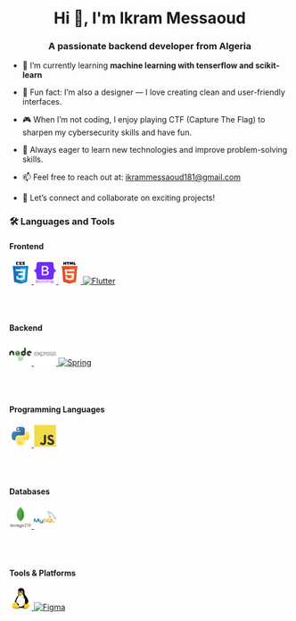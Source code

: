 <h1 align="center">Hi 👋, I'm Ikram Messaoud</h1>
<h3 align="center">A passionate backend developer from Algeria</h3>

- 🌱 I’m currently learning **machine learning with tenserflow and scikit-learn**

- 🎨 Fun fact: I’m also a designer — I love creating clean and user-friendly interfaces.

- 🎮 When I’m not coding, I enjoy playing CTF (Capture The Flag) to sharpen my cybersecurity skills and have fun.

- 🚀 Always eager to learn new technologies and improve problem-solving skills.

- 📫 Feel free to reach out at:  ikrammessaoud181@gmail.com

- 🔗 Let’s connect and collaborate on exciting projects!

### 🛠️ Languages and Tools

<div align="left">

#### Frontend
<a href="https://www.w3schools.com/css/" target="_blank" rel="noopener" title="CSS3">
  <img src="https://raw.githubusercontent.com/devicons/devicon/master/icons/css3/css3-original-wordmark.svg" alt="CSS3" width="40" height="40" />
</a>
<a href="https://getbootstrap.com" target="_blank" rel="noopener" title="Bootstrap">
  <img src="https://raw.githubusercontent.com/devicons/devicon/master/icons/bootstrap/bootstrap-plain-wordmark.svg" alt="Bootstrap" width="40" height="40" />
</a>
<a href="https://www.w3.org/html/" target="_blank" rel="noopener" title="HTML5">
  <img src="https://raw.githubusercontent.com/devicons/devicon/master/icons/html5/html5-original-wordmark.svg" alt="HTML5" width="40" height="40" />
</a>
<a href="https://flutter.dev" target="_blank" rel="noopener" title="Flutter">
  <img src="https://www.vectorlogo.zone/logos/flutterio/flutterio-icon.svg" alt="Flutter" width="40" height="40" />
</a>

<br/><br/>

#### Backend
<a href="https://nodejs.org" target="_blank" rel="noopener" title="Node.js">
  <img src="https://raw.githubusercontent.com/devicons/devicon/master/icons/nodejs/nodejs-original-wordmark.svg" alt="Node.js" width="40" height="40" />
</a>
<a href="https://expressjs.com" target="_blank" rel="noopener" title="Express.js">
  <img src="https://raw.githubusercontent.com/devicons/devicon/master/icons/express/express-original-wordmark.svg" alt="Express.js" width="40" height="40" />
</a>
<a href="https://spring.io/" target="_blank" rel="noopener" title="Spring Framework">
  <img src="https://www.vectorlogo.zone/logos/springio/springio-icon.svg" alt="Spring" width="40" height="40" />
</a>

<br/><br/>

#### Programming Languages
<a href="https://www.python.org" target="_blank" rel="noopener" title="Python">
  <img src="https://raw.githubusercontent.com/devicons/devicon/master/icons/python/python-original.svg" alt="Python" width="40" height="40" />
</a>
<a href="https://developer.mozilla.org/en-US/docs/Web/JavaScript" target="_blank" rel="noopener" title="JavaScript">
  <img src="https://raw.githubusercontent.com/devicons/devicon/master/icons/javascript/javascript-original.svg" alt="JavaScript" width="40" height="40" />
</a>

<br/><br/>

#### Databases
<a href="https://www.mongodb.com/" target="_blank" rel="noopener" title="MongoDB">
  <img src="https://raw.githubusercontent.com/devicons/devicon/master/icons/mongodb/mongodb-original-wordmark.svg" alt="MongoDB" width="40" height="40" />
</a>
<a href="https://www.mysql.com/" target="_blank" rel="noopener" title="MySQL">
  <img src="https://raw.githubusercontent.com/devicons/devicon/master/icons/mysql/mysql-original-wordmark.svg" alt="MySQL" width="40" height="40" />
</a>

<br/><br/>

#### Tools & Platforms
<a href="https://www.linux.org/" target="_blank" rel="noopener" title="Linux">
  <img src="https://raw.githubusercontent.com/devicons/devicon/master/icons/linux/linux-original.svg" alt="Linux" width="40" height="40" />
</a>
<a href="https://www.figma.com/" target="_blank" rel="noopener" title="Figma">
  <img src="https://www.vectorlogo.zone/logos/figma/figma-icon.svg" alt="Figma" width="40" height="40" />
</a>

</div>





